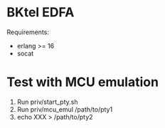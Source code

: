BKtel EDFA
==========

Requirements:
- erlang >= 16
- socat

# Test with MCU emulation

1. Run priv/start_pty.sh
2. Run priv/mcu_emul /path/to/pty1
3. echo XXX > /path/to/pty2

